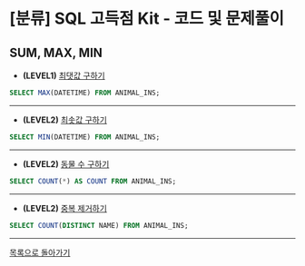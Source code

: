 # [분류] SQL 고득점 Kit - 코드 및 문제풀이

## SUM, MAX, MIN
- __(LEVEL1)__ [최댓값 구하기](https://programmers.co.kr/learn/courses/30/lessons/59415)
```sql
SELECT MAX(DATETIME) FROM ANIMAL_INS;
```
<hr>

- __(LEVEL2)__ [최솟값 구하기](https://programmers.co.kr/learn/courses/30/lessons/59038)
```sql 
SELECT MIN(DATETIME) FROM ANIMAL_INS;
```
<hr>

- __(LEVEL2)__ [동물 수 구하기](https://programmers.co.kr/learn/courses/30/lessons/59406)
```sql
SELECT COUNT(*) AS COUNT FROM ANIMAL_INS;
```
<hr>

- __(LEVEL2)__ [중복 제거하기](https://programmers.co.kr/learn/courses/30/lessons/59408)
```sql
SELECT COUNT(DISTINCT NAME) FROM ANIMAL_INS;
```
<hr>

[목록으로 돌아가기](https://github.com/ss-won/For-Coding-Test/blob/master/Programmers/sqlKit)



